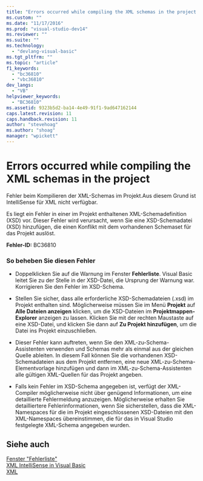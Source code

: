 ```yaml
---
title: "Errors occurred while compiling the XML schemas in the project | Microsoft Docs"
ms.custom: ""
ms.date: "11/17/2016"
ms.prod: "visual-studio-dev14"
ms.reviewer: ""
ms.suite: ""
ms.technology: 
  - "devlang-visual-basic"
ms.tgt_pltfrm: ""
ms.topic: "article"
f1_keywords: 
  - "bc36810"
  - "vbc36810"
dev_langs: 
  - "VB"
helpviewer_keywords: 
  - "BC36810"
ms.assetid: 9323b5d2-ba14-4e49-91f1-9ad647162144
caps.latest.revision: 11
caps.handback.revision: 11
author: "stevehoag"
ms.author: "shoag"
manager: "wpickett"
---
```

# Errors occurred while compiling the XML schemas in the project
Fehler beim Kompilieren der XML\-Schemas im Projekt.Aus diesem Grund ist IntelliSense für XML nicht verfügbar.  
  
 Es liegt ein Fehler in einer im Projekt enthaltenen XML\-Schemadefinition \(XSD\) vor.  Dieser Fehler wird verursacht, wenn Sie eine XSD\-Schemadatei \(XSD\) hinzufügen, die einen Konflikt mit dem vorhandenen Schemaset für das Projekt auslöst.  
  
 **Fehler\-ID:** BC36810  
  
### So beheben Sie diesen Fehler  
  
-   Doppelklicken Sie auf die Warnung im Fenster **Fehlerliste**.  Visual Basic leitet Sie zu der Stelle in der XSD\-Datei, die Ursprung der Warnung war.  Korrigieren Sie den Fehler im XSD\-Schema.  
  
-   Stellen Sie sicher, dass alle erforderliche XSD\-Schemadateien \(.xsd\) im Projekt enthalten sind.  Möglicherweise müssen Sie im Menü **Projekt** auf **Alle Dateien anzeigen** klicken, um die XSD\-Dateien im **Projektmappen\-Explorer** anzeigen zu lassen.  Klicken Sie mit der rechten Maustaste auf eine XSD\-Datei, und klicken Sie dann auf **Zu Projekt hinzufügen**, um die Datei ins Projekt einzuschließen.  
  
-   Dieser Fehler kann auftreten, wenn Sie den XML\-zu\-Schema\-Assistenten verwenden und Schemas mehr als einmal aus der gleichen Quelle ableiten.  In diesem Fall können Sie die vorhandenen XSD\-Schemadateien aus dem Projekt entfernen, eine neue XML\-zu\-Schema\-Elementvorlage hinzufügen und dann im XML\-zu\-Schema\-Assistenten alle gültigen XML\-Quellen für das Projekt angeben.  
  
-   Falls kein Fehler im XSD\-Schema angegeben ist, verfügt der XML\-Compiler möglicherweise nicht über genügend Informationen, um eine detaillierte Fehlermeldung anzuzeigen.  Möglicherweise erhalten Sie detailliertere Fehlerinformationen, wenn Sie sicherstellen, dass die XML\-Namespaces für die im Projekt eingeschlossenen XSD\-Dateien mit den XML\-Namespaces übereinstimmen, die für das in Visual Studio festgelegte XML\-Schema angegeben wurden.  
  
## Siehe auch  
 [Fenster "Fehlerliste"](/visual-studio/ide/reference/error-list-window)   
 [XML IntelliSense in Visual Basic](../../../visual-basic/programming-guide/language-features/xml/xml-intellisense.md)   
 [XML](../../../visual-basic/programming-guide/language-features/xml/index.md)
